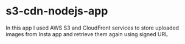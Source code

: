 # s3-cdn-nodejs-app
In this app I used AWS S3 and CloudFront services to store uploaded images from Insta app and retrieve them again using signed URL
